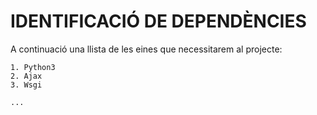 # IDENTIFICACIÓ DE DEPENDÈNCIES

A continuació una llista de les eines que necessitarem al projecte:

    1. Python3     
    2. Ajax
    3. Wsgi
    
    ...
